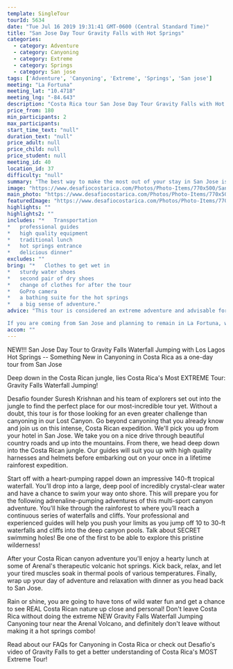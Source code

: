 ```yaml
---
template: SingleTour
tourId: 5634
date: "Tue Jul 16 2019 19:31:41 GMT-0600 (Central Standard Time)"
title: "San Jose Day Tour Gravity Falls with Hot Springs"
categories: 
  - category: Adventure
  - category: Canyoning
  - category: Extreme
  - category: Springs
  - category: San jose
tags: ['Adventure', 'Canyoning', 'Extreme', 'Springs', 'San jose']
meeting: "La Fortuna"
meeting_lat: "10.4718"
meeting_lng: "-84.643"
description: "Costa Rica tour San Jose Day Tour Gravity Falls with Hot Springs, id 5634"
price_from: 180
min_participants: 2
max_participants: 
start_time_text: "null"
duration_text: "null"
price_adult: null
price_child: null
price_student: null
meeting_id: 40
location_id: 37
difficulty: "null"
summary: "The best way to make the most out of your stay in San Jose is to come for a San Jose Day Tour to the Gravity Falls Waterfall Jumping EXTREME tour near the Arenal Volcano. This is an easy and exciting way to spend the day close to San Jose where you can experience the best in adventure and see Costa Rica's impressive and lush countryside."
image: "https://www.desafiocostarica.com/Photos/Photo-Items/770x500/San-Jose-Day-Tour-Gravity-Falls-Waterfall-Jumping-with-Hot-Springs-1484150346.jpg"
main_photo: "https://www.desafiocostarica.com/Photos/Photo-Items/770x500/San-Jose-Day-Tour-Gravity-Falls-Waterfall-Jumping-with-Hot-Springs-1484150346.jpg"
featuredImage: "https://www.desafiocostarica.com/Photos/Photo-Items/770x500/San-Jose-Day-Tour-Gravity-Falls-Waterfall-Jumping-with-Hot-Springs-1484150346.jpg"
highlights: ""
highlights2: ""
includes: "*   Transportation
*   professional guides
*   high quality equipment
*   traditional lunch
*   hot springs entrance
*   delicious dinner"
excludes: ""
bring: "*   Clothes to get wet in
*   sturdy water shoes
*   second pair of dry shoes
*   change of clothes for after the tour
*   GoPro camera
*   a bathing suite for the hot springs
*   a big sense of adventure."
advice: "This tour is considered an extreme adventure and advisable for those who are athletic and physically fit. No experience necessary. There are different jump heights throughout the tour and paths in case you decide to skip a jump - but the idea is to push yourself to your limits on this Costa Rica extreme tour Gravity Falls!Have a look at our Adventure Waiver if you have questions about our Costa Rica adventure tour policies.

If you are coming from San Jose and planning to remain in La Fortuna, we can arrange this special expedition as a Desafio Adventure Connection where your journey is the adventure -- start in San Jose and stay in Arenal! Be sure to ask one of our Adventure Specialists to help you with your reservations.For reasons beyond our control (climate, river levels, etc.), we may change to a more-suitable tour with an equal or similar adventure-appeal or offer other tour options so you don\`t miss out on a fun day in Costa Rica. We reserve the right to cancel a trip due to unfavorable conditions & will only run a tour according to our policies. Full refund is given if (on rare occasion) no tour is run. This adventure involves some inherent risk and physical exertion, so you must be in good physical conditions!"
accom: ""
---
```

NEW!!! San Jose Day Tour to Gravity Falls Waterfall Jumping with Los Lagos Hot Springs -- Something New in Canyoning in Costa Rica as a one-day tour from San Jose

Deep down in the Costa Rican jungle, lies Costa Rica's Most EXTREME Tour: Gravity Falls Waterfall Jumping!

Desafio founder Suresh Krishnan and his team of explorers set out into the jungle to find the perfect place for our most-incredible tour yet. Without a doubt, this tour is for those looking for an even greater challenge than canyoning in our Lost Canyon. Go beyond canyoning that you already know and join us on this intense, Costa Rican expedition. We'll pick you up from your hotel in San Jose. We take you on a nice drive through beautiful country roads and up into the mountains. From there, we head deep down into the Costa Rican jungle. Our guides will suit you up with high quality harnesses and helmets before embarking out on your once in a lifetime rainforest expedition.

Start off with a heart-pumping rappel down an impressive 140-ft tropical waterfall. You’ll drop into a large, deep pool of incredibly crystal-clear water and have a chance to swim your way onto shore. This will prepare you for the following adrenaline-pumping adventures of this multi-sport canyon adventure. You'll hike through the rainforest to where you’ll reach a continuous series of waterfalls and cliffs. Your professional and experienced guides will help you push your limits as you jump off 10 to 30-ft waterfalls and cliffs into the deep canyon pools. Talk about SECRET swimming holes! Be one of the first to be able to explore this pristine wilderness!

After your Costa Rican canyon adventure you'll enjoy a hearty lunch at some of Arenal's therapeutic volcanic hot springs. Kick back, relax, and let your tired muscles soak in thermal pools of various temperatures. Finally, wrap up your day of adventure and relaxation with dinner as you head back to San Jose.

Rain or shine, you are going to have tons of wild water fun and get a chance to see REAL Costa Rican nature up close and personal! Don't leave Costa Rica without doing the extreme NEW Gravity Falls Waterfall Jumping Canyoning tour near the Arenal Volcano, and definitely don't leave without making it a hot springs combo!

Read about our FAQs for Canyoning in Costa Rica or check out Desafio's video of Gravity Falls to get a better understanding of Costa Rica's MOST Extreme Tour!